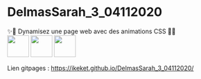 # DelmasSarah_3_04112020

✨💫 Dynamisez une page web avec des animations CSS 💫✨<br>
<img src="https://cdn.pixabay.com/photo/2017/08/05/11/16/logo-2582748_960_720.png" width="50" height="50">
<img src="https://cdn.pixabay.com/photo/2017/08/05/11/16/logo-2582747_960_720.png" width="50" height="50">
<img src="https://encrypted-tbn0.gstatic.com/images?q=tbn:ANd9GcTals5nCFSdxPcv2g4ue4fkyOGVRZRawk2eWg&usqp=CAU" width="50" height="50">


Lien gitpages : https://ikeket.github.io/DelmasSarah_3_04112020/


